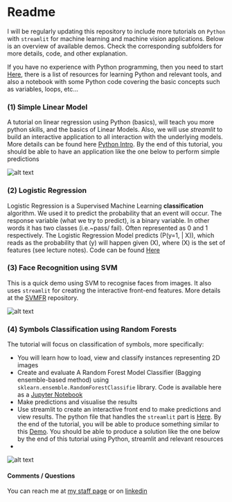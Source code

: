 # Readme

I will be regularly updating this repository to include more tutorials on `Python` with `streamlit` for machine learning and machine vision applications. Below is an overview of available demos. Check the corresponding subfolders for more details, code, and other explanation. If you have no experience with Python programming, then you need to start [Here](Python), there is a list of resources for learning Python and relevant tools, and also a notebook with some Python code covering the basic concepts such as variables, loops, etc…
### (1) Simple Linear ModelA tutorial on linear regression using Python (basics), will teach you more python skills, and the basics of Linear Models. Also, we will use *streamlit* to build an interactive application to all interaction with the underlying models. More details can be found here [Python Intro](Python-Intro/). By the end of this tutorial, you should be able to have an application like the one below to perform simple predictions

![alt text](https://github.com/heyad/Teaching/blob/master/Python-Intro/figure/streamlit.gif)

### (2) Logistic Regression 

Logistic Regression is a Supervised Machine Learning **classification** algorithm. We used it to predict the probability that an event will occur. The response variable (what we try to
predict), is a binary variable. In other words it has two classes (i.e.~pass/ fail). Often represented as 0 and 1 respectively. The Logistic Regression Model predicts \(P(y=1, | X)\), which reads as the probability that \(y\) will happen given \(X\), where \(X\) is the set
of features (see lecture notes). Code can be found [Here](LR)
### (3) Face Recognition using SVM

This is a quick demo using SVM to recognise faces from images. It also uses `streamlit` for creating the interactive front-end features. More details at the [SVMFR](SVMFR/) repository.<br>





![alt text](https://github.com/heyad/Teaching/blob/master/SVMFR/figures/gif.gif "Face Recognition")

### (4) Symbols Classification using Random Forests 

The tutorial will focus on classification of symbols, more specifically:

* You will learn how to load, view and classify instances representing 2D images 
* Create and evaluate A Random Forest Model Classifier (Bagging ensemble-based method) using `sklearn.ensemble.RandomForestClassifie` library. Code is available here as a [Jupyter Notebook](RF/Code)
* Make predictions and visualise the results 
* Use streamlit to create an interactive front end to make predictions and view results. The python file that handles the `streamlit` part is [Here](RF/Code/streamlitApp.py). By the end of the tutorial, you will be able to produce something similar to this [Demo](https://youtu.be/5uHn9IpBmTc). You should be able to produce a solution like the one below by the end of this tutorial using Python, streamlit and relevant resources
* 
![alt text](https://github.com/heyad/Teaching/blob/master/RF/Figure/gif.gif)


#### Comments / Questions 

You can reach me at [my staff page](https://www3.rgu.ac.uk/dmstaff/elyan-eyad) or on [linkedin](http://www.linkedin.com/in/elyan )

